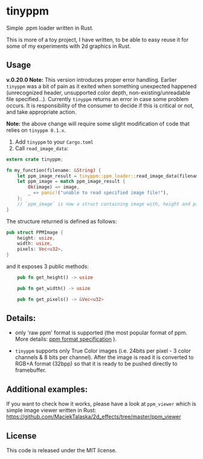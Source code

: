 tinyppm
=======

Simple .ppm loader written in Rust.

This is more of a toy project, I have written, to be able to easy reuse it for some of my experiments with 2d graphics in Rust.

Usage
-----

**v.0.20.0 Note:** This version introduces proper error handling. Earlier `tinyppm` was a bit of pain as it exited when something unexpected happened (unrecognized header, unsupported color depth, non-existing/unreadable file specified...). 
 Currently `tinyppm` returns an error in case some problem occurs. It is responsibility of the consumer to decide if this is critical or not, and take appropriate action.
 
 **Note:** the above change will require some slight modification of code that relies on `tinyppm 0.1.x`.

1. Add `tinyppm` to your `Cargo.toml`
2. Call `read_image_data`:

```rust
extern crate tinyppm;

fn my_function(filename: &String) {
    let ppm_image_result = tinyppm::ppm_loader::read_image_data(filename);
    let ppm_image = match ppm_image_result {
        Ok(image) => image,
        _ => panic!("unable to read specified image file!"),
    };
    // `ppm_image` is now a struct containing image with, height and pixels 
}

```

The structure returned is defined as follows:

```rust
pub struct PPMImage {
    height: usize,
    width: usize,
    pixels: Vec<u32>,
}
```
and  it exposes 3 public methods:

```rust
    pub fn get_height() -> usize

    pub fn get_width() -> usize

    pub fn get_pixels() -> &Vec<u32> 
```

Details:
--------

- only 'raw ppm' format is supported (the most popular format of ppm. More details: [ppm format specification][ppm] ).

- `tinyppm` supports only True Color images (i.e. 24bits per pixel - 3 color channels & 8 bits per channel). After the image is read it is converted to RGB+A format (32bpp) so that it is ready to be pushed directly to framebuffer.

[ppm]: http://netpbm.sourceforge.net/doc/ppm.html

Additional examples:
--------------------

If you want to check how it works, please have a look at `ppm_viewer` which is simple image viewer written in Rust: https://github.com/MaciekTalaska/2d_effects/tree/master/ppm_viewer

License
-------
This code is released under the MIT license.
